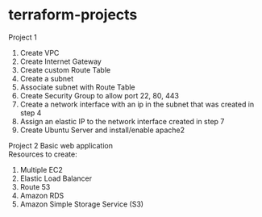 # terraform-projects

Project 1
1. Create VPC
2. Create Internet Gateway
3. Create custom Route Table
4. Create a subnet
5. Associate subnet with Route Table
6. Create Security Group to allow port 22, 80, 443
7. Create a network interface with an ip in the subnet that was created in step 4
8. Assign an elastic IP to the network interface created in step 7
9. Create Ubuntu Server and install/enable apache2

Project 2
Basic web application  
Resources to create:
1. Multiple EC2
2. Elastic Load Balancer
3. Route 53
4. Amazon RDS
5. Amazon Simple Storage Service (S3)